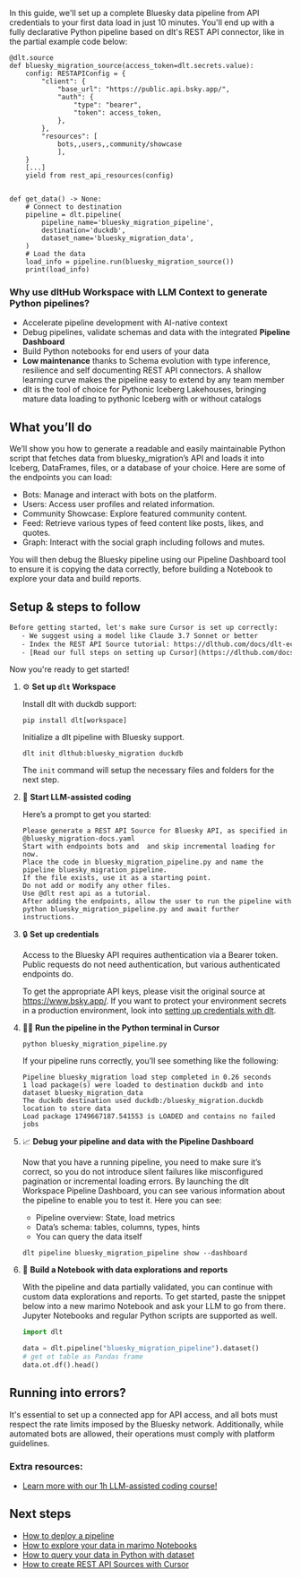 In this guide, we'll set up a complete Bluesky data pipeline from API credentials to your first data load in just 10 minutes. You'll end up with a fully declarative Python pipeline based on dlt's REST API connector, like in the partial example code below:

```python-outcome
@dlt.source
def bluesky_migration_source(access_token=dlt.secrets.value):
    config: RESTAPIConfig = {
        "client": {
            "base_url": "https://public.api.bsky.app/",
            "auth": {
                "type": "bearer",
                "token": access_token,
            },
        },
        "resources": [
            bots,,users,,community/showcase
            ],
    }
    [...]
    yield from rest_api_resources(config)


def get_data() -> None:
    # Connect to destination
    pipeline = dlt.pipeline(
        pipeline_name='bluesky_migration_pipeline',
        destination='duckdb',
        dataset_name='bluesky_migration_data', 
    )
    # Load the data
    load_info = pipeline.run(bluesky_migration_source())
    print(load_info) 
```

### Why use dltHub Workspace with LLM Context to generate Python pipelines?

- Accelerate pipeline development with AI-native context
- Debug pipelines, validate schemas and data with the integrated **Pipeline Dashboard**
- Build Python notebooks for end users of your data
- **Low maintenance** thanks to Schema evolution with type inference, resilience and self documenting REST API connectors. A shallow learning curve makes the pipeline easy to extend by any team member
- dlt is the tool of choice for Pythonic Iceberg Lakehouses, bringing mature data loading to pythonic Iceberg with or without catalogs

## What you’ll do

We’ll show you how to generate a readable and easily maintainable Python script that fetches data from bluesky_migration’s API and loads it into Iceberg, DataFrames, files, or a database of your choice. Here are some of the endpoints you can load:

- Bots: Manage and interact with bots on the platform.
- Users: Access user profiles and related information.
- Community Showcase: Explore featured community content.
- Feed: Retrieve various types of feed content like posts, likes, and quotes.
- Graph: Interact with the social graph including follows and mutes.

You will then debug the Bluesky pipeline using our Pipeline Dashboard tool to ensure it is copying the data correctly, before building a Notebook to explore your data and build reports.

## Setup & steps to follow

```default
Before getting started, let's make sure Cursor is set up correctly:
   - We suggest using a model like Claude 3.7 Sonnet or better
   - Index the REST API Source tutorial: https://dlthub.com/docs/dlt-ecosystem/verified-sources/rest_api/ and add it to context as **@dlt rest api**
   - [Read our full steps on setting up Cursor](https://dlthub.com/docs/dlt-ecosystem/llm-tooling/cursor-restapi#23-configuring-cursor-with-documentation)
```

Now you're ready to get started!

1. ⚙️ **Set up `dlt` Workspace**
    
    Install dlt with duckdb support:
    ```shell
    pip install dlt[workspace]
    ```

    Initialize a dlt pipeline with Bluesky support.
    ```shell
    dlt init dlthub:bluesky_migration duckdb
    ```

    The `init` command will setup the necessary files and folders for the next step.
    
2. 🤠 **Start LLM-assisted coding**
    
    Here’s a prompt to get you started:
    
    ```prompt
    Please generate a REST API Source for Bluesky API, as specified in @bluesky_migration-docs.yaml 
    Start with endpoints bots and  and skip incremental loading for now. 
    Place the code in bluesky_migration_pipeline.py and name the pipeline bluesky_migration_pipeline. 
    If the file exists, use it as a starting point. 
    Do not add or modify any other files. 
    Use @dlt rest api as a tutorial. 
    After adding the endpoints, allow the user to run the pipeline with python bluesky_migration_pipeline.py and await further instructions.
    ```

    
3. 🔒 **Set up credentials** 
    
    Access to the Bluesky API requires authentication via a Bearer token. Public requests do not need authentication, but various authenticated endpoints do.
    
    To get the appropriate API keys, please visit the original source at https://www.bsky.app/.
    If you want to protect your environment secrets in a production environment, look into [setting up credentials with dlt](https://dlthub.com/docs/walkthroughs/add_credentials).
    
4. 🏃‍♀️ **Run the pipeline in the Python terminal in Cursor**
    
    ```shell
    python bluesky_migration_pipeline.py
    ```
    
    If your pipeline runs correctly, you’ll see something like the following:
    
    ```shell
    Pipeline bluesky_migration load step completed in 0.26 seconds
    1 load package(s) were loaded to destination duckdb and into dataset bluesky_migration_data
    The duckdb destination used duckdb:/bluesky_migration.duckdb location to store data
    Load package 1749667187.541553 is LOADED and contains no failed jobs
    ```
    
5. 📈 **Debug your pipeline and data with the Pipeline Dashboard**

    Now that you have a running pipeline, you need to make sure it’s correct, so you do not introduce silent failures like misconfigured pagination or incremental loading errors. By launching the dlt Workspace Pipeline Dashboard, you can see various information about the pipeline to enable you to test it. Here you can see:
    - Pipeline overview: State, load metrics
    - Data’s schema: tables, columns, types, hints
    - You can query the data itself
    
    ```shell
    dlt pipeline bluesky_migration_pipeline show --dashboard
    ```
    
6. 🐍 **Build a Notebook with data explorations and reports**

    With the pipeline and data partially validated, you can continue with custom data explorations and reports. To get started, paste the snippet below into a new marimo Notebook and ask your LLM to go from there. Jupyter Notebooks and regular Python scripts are supported as well.

    
    ```python
    import dlt

   data = dlt.pipeline("bluesky_migration_pipeline").dataset()
   # get ot table as Pandas frame
   data.ot.df().head()
    ```

## Running into errors?

It's essential to set up a connected app for API access, and all bots must respect the rate limits imposed by the Bluesky network. Additionally, while automated bots are allowed, their operations must comply with platform guidelines.

### Extra resources:

- [Learn more with our 1h LLM-assisted coding course!](https://www.youtube.com/watch?v=GGid70rnJuM)

## Next steps

- [How to deploy a pipeline](https://dlthub.com/docs/walkthroughs/deploy-a-pipeline)
- [How to explore your data in marimo Notebooks](https://dlthub.com/docs/general-usage/dataset-access/marimo)
- [How to query your data in Python with dataset](https://dlthub.com/docs/general-usage/dataset-access/dataset)
- [How to create REST API Sources with Cursor](https://dlthub.com/docs/dlt-ecosystem/llm-tooling/cursor-restapi)